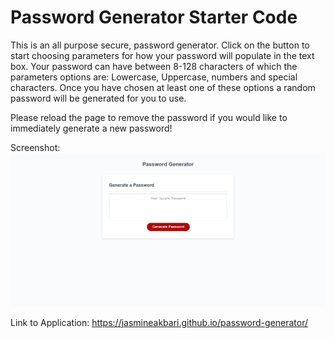 # Password Generator Starter Code

This is an all purpose secure, password generator. Click on the button to start choosing parameters for how your password will populate in the text box. Your password can have between 8-128 characters of which the parameters options are: Lowercase, Uppercase, numbers and special characters. Once you have chosen at least one of these options a random password will be generated for you to use.

Please reload the page to remove the password if you would like to immediately generate a new password!

Screenshot: <img src="./Develop/app-ss.png" />

Link to Application: <a href="https://jasmineakbari.github.io/password-generator/" target="_blank">https://jasmineakbari.github.io/password-generator/</a>